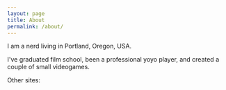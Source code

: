 ```yaml
---
layout: page
title: About
permalink: /about/
---
```


I am a nerd living in Portland, Oregon, USA.

I've graduated film school, been a professional yoyo player, and created a couple of small videogames.

Other sites:
